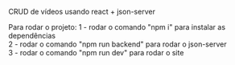   CRUD de vídeos usando react + json-server <br/>

  Para rodar o projeto: 
  1 - rodar o comando "npm i" para instalar as dependências <br/>
  2 - rodar o comando "npm run backend" para rodar o json-server <br/>
  3 - rodar o comando "npm run dev" para rodar o site
